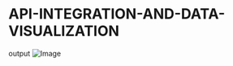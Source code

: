 # API-INTEGRATION-AND-DATA-VISUALIZATION
output
![Image](https://github.com/user-attachments/assets/5422c879-e664-4e29-add0-67aefde66d52)
